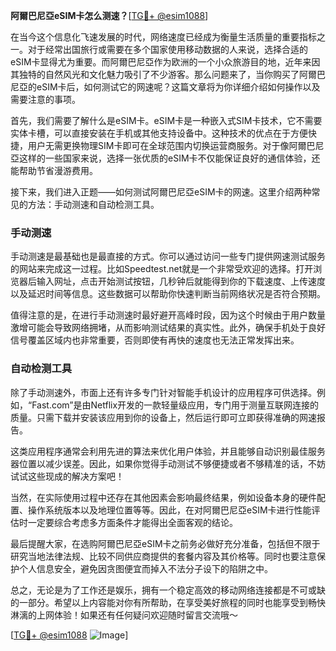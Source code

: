 **阿爾巴尼亞eSIM卡怎么测速？**[[TG💪+ @esim1088](https://t.me/s/esim1088)]

在当今这个信息化飞速发展的时代，网络速度已经成为衡量生活质量的重要指标之一。对于经常出国旅行或需要在多个国家使用移动数据的人来说，选择合适的eSIM卡显得尤为重要。而阿爾巴尼亞作为欧洲的一个小众旅游目的地，近年来因其独特的自然风光和文化魅力吸引了不少游客。那么问题来了，当你购买了阿爾巴尼亞的eSIM卡后，如何测试它的网速呢？这篇文章将为你详细介绍如何操作以及需要注意的事项。

首先，我们需要了解什么是eSIM卡。eSIM卡是一种嵌入式SIM卡技术，它不需要实体卡槽，可以直接安装在手机或其他支持设备中。这种技术的优点在于方便快捷，用户无需更换物理SIM卡即可在全球范围内切换运营商服务。对于像阿爾巴尼亞这样的一些国家来说，选择一张优质的eSIM卡不仅能保证良好的通信体验，还能帮助节省漫游费用。

接下来，我们进入正题——如何测试阿爾巴尼亞eSIM卡的网速。这里介绍两种常见的方法：手动测速和自动检测工具。

### 手动测速

手动测速是最基础也是最直接的方式。你可以通过访问一些专门提供网速测试服务的网站来完成这一过程。比如Speedtest.net就是一个非常受欢迎的选择。打开浏览器后输入网址，点击开始测试按钮，几秒钟后就能得到你的下载速度、上传速度以及延迟时间等信息。这些数据可以帮助你快速判断当前网络状况是否符合预期。

值得注意的是，在进行手动测速时最好避开高峰时段，因为这个时候由于用户数量激增可能会导致网络拥堵，从而影响测试结果的真实性。此外，确保手机处于良好信号覆盖区域内也非常重要，否则即使有再快的速度也无法正常发挥出来。

### 自动检测工具

除了手动测速外，市面上还有许多专门针对智能手机设计的应用程序可供选择。例如，“Fast.com”是由Netflix开发的一款轻量级应用，专门用于测量互联网连接的质量。只需下载并安装该应用到你的设备上，然后运行即可立即获得准确的网速报告。

这类应用程序通常会利用先进的算法来优化用户体验，并且能够自动识别最佳服务器位置以减少误差。因此，如果你觉得手动测试不够便捷或者不够精准的话，不妨试试这些现成的解决方案吧！

当然，在实际使用过程中还存在其他因素会影响最终结果，例如设备本身的硬件配置、操作系统版本以及地理位置等等。因此，在对阿爾巴尼亞eSIM卡进行性能评估时一定要综合考虑多方面条件才能得出全面客观的结论。

最后提醒大家，在选购阿爾巴尼亞eSIM卡之前务必做好充分准备，包括但不限于研究当地法律法规、比较不同供应商提供的套餐内容及其价格等。同时也要注意保护个人信息安全，避免因贪图便宜而掉入不法分子设下的陷阱之中。

总之，无论是为了工作还是娱乐，拥有一个稳定高效的移动网络连接都是不可或缺的一部分。希望以上内容能对你有所帮助，在享受美好旅程的同时也能享受到畅快淋漓的上网体验！如果还有任何疑问欢迎随时留言交流哦～

[[TG💪+ @esim1088](https://t.me/s/esim1088) ![Image](https://i.postimg.cc/4NQfJmqS/Snipaste-2025-05-13-00-14-12.png)]